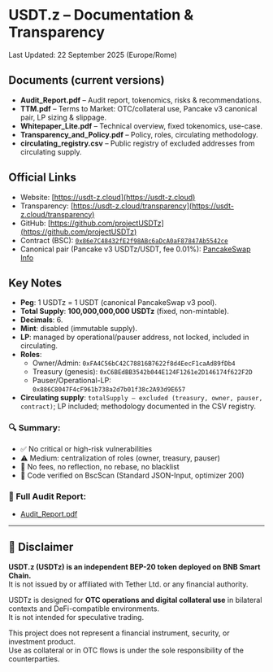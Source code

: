 # USDT.z – Documentation & Transparency

Last Updated: 22 September 2025 (Europe/Rome)

## Documents (current versions)
- **Audit_Report.pdf** – Audit report, tokenomics, risks & recommendations.
- **TTM.pdf** – Terms to Market: OTC/collateral use, Pancake v3 canonical pair, LP sizing & slippage.
- **Whitepaper_Lite.pdf** – Technical overview, fixed tokenomics, use-case.
- **Transparency_and_Policy.pdf** – Policy, roles, circulating methodology.
- **circulating_registry.csv** – Public registry of excluded addresses from circulating supply.

## Official Links
- Website: [https://usdt-z.cloud](https://usdt-z.cloud)
- Transparency: [https://usdt-z.cloud/transparency](https://usdt-z.cloud/transparency)
- GitHub: [https://github.com/projectUSDTz](https://github.com/projectUSDTz)
- Contract (BSC): [`0x86e7C48432fE2f98ABc6aDcA0aF87847Ab5542ce`](https://bscscan.com/token/0x86e7C48432fE2f98ABc6aDcA0aF87847Ab5542ce)
- Canonical pair (Pancake v3 USDTz/USDT, fee 0.01%): [PancakeSwap Info](https://pancakeswap.finance/info/v3/pairs/0x5483d364EbdD0795E1F678Fa25bc365D17339d71?chain=bsc)

## Key Notes
- **Peg**: 1 USDTz = 1 USDT (canonical PancakeSwap v3 pool).
- **Total Supply**: **100,000,000,000 USDTz** (fixed, non-mintable).
- **Decimals**: 6.
- **Mint**: disabled (immutable supply).
- **LP**: managed by operational/pauser address, not locked, included in circulating.
- **Roles**:
  - Owner/Admin: `0xFA4C56bC42C78816B7622f8d4EecF1caAd89fDb4`
  - Treasury (genesis): `0xC6BEdBB3542b044E124F1261e2D146174f622F2D`
  - Pauser/Operational-LP: `0x886C8047F4cF961b738a2d7b01f38c2A93d9E657`
- **Circulating supply**: `totalSupply – excluded (treasury, owner, pauser, contract)`; LP included; methodology documented in the CSV registry.

### 🔍 Summary:
- ✅ No critical or high-risk vulnerabilities
- ⚠️ Medium: centralization of roles (owner, treasury, pauser)
- 🚫 No fees, no reflection, no rebase, no blacklist
- 📜 Code verified on BscScan (Standard JSON-Input, optimizer 200)

### 📄 Full Audit Report:
- [Audit_Report.pdf](./Audit_Report.pdf)

---

## 📌 Disclaimer

**USDT.z (USDTz) is an independent BEP-20 token deployed on BNB Smart Chain.**  
It is not issued by or affiliated with Tether Ltd. or any financial authority.

USDTz is designed for **OTC operations and digital collateral use** in bilateral contexts and DeFi-compatible environments.  
It is not intended for speculative trading.

This project does not represent a financial instrument, security, or investment product.  
Use as collateral or in OTC flows is under the sole responsibility of the counterparties.
